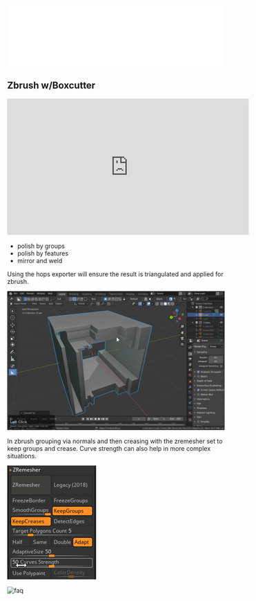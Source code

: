 ![header](img/banner.gif)

## Zbrush w/Boxcutter

<iframe width="560" height="315" src="https://www.youtube.com/embed/CgVtbl__ZGE" frameborder="0" allow="accelerometer; autoplay; encrypted-media; gyroscope; picture-in-picture" allowfullscreen></iframe>

- polish by groups
- polish by features
- mirror and weld

Using the hops exporter will ensure the result is triangulated and applied for zbrush.

 ![faq](img/zbrush/z1.gif)

 In zbrush grouping via normals and then creasing with the zremesher set to keep groups and crease.
 Curve strength can also help in more complex situations.

 ![faq](img/zbrush/z3.png)

 ![faq](img/zbrush/z2.gif)
